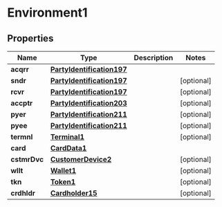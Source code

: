 

# Environment1

## Properties

Name | Type | Description | Notes
------------ | ------------- | ------------- | -------------
**acqrr** | [**PartyIdentification197**](PartyIdentification197.md) |  | 
**sndr** | [**PartyIdentification197**](PartyIdentification197.md) |  |  [optional]
**rcvr** | [**PartyIdentification197**](PartyIdentification197.md) |  |  [optional]
**accptr** | [**PartyIdentification203**](PartyIdentification203.md) |  |  [optional]
**pyer** | [**PartyIdentification211**](PartyIdentification211.md) |  |  [optional]
**pyee** | [**PartyIdentification211**](PartyIdentification211.md) |  |  [optional]
**termnl** | [**Terminal1**](Terminal1.md) |  |  [optional]
**card** | [**CardData1**](CardData1.md) |  | 
**cstmrDvc** | [**CustomerDevice2**](CustomerDevice2.md) |  |  [optional]
**wllt** | [**Wallet1**](Wallet1.md) |  |  [optional]
**tkn** | [**Token1**](Token1.md) |  |  [optional]
**crdhldr** | [**Cardholder15**](Cardholder15.md) |  |  [optional]



